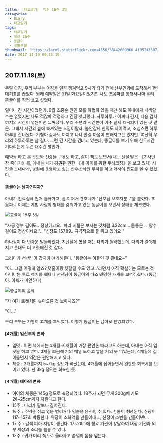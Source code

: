```yaml
---
title: ［태교일기］ 임신 16주 3일
categories:
  - Diary
  - 태교일기
tags:
  - 태교일기
  - 임신 16주
  - 똥글이
  - 성별구분
thumbnail: 'https://farm5.staticflickr.com/4556/38442609966_4f95203307_m.jpg'
date: 2017-11-19 00:23:19
---
```


## 2017.11.18(토)

주말 아침, 우리 부부는 아침을 일찍 챙겨먹고 9시가 되기 전에 산부인과에 도착해서 1번 대기표를 끊었다. 원래 예약일은 21일 화요일이었지만 나도 초음파를 통해서나마 우리 똥글이를 직접 보고 싶었다. 

얼마나 긴 시간이었던가. 9월 초중순 원인 모를 하혈이 있을 때만 해도 아내에게 내색할 수는 없었지만 나도 적잖이 걱정하고 긴장 했더랬다. 하루하루가 어찌나 긴지, 다음 검사까지의 시간이 영원처럼 느껴졌다. 우리 주변의 시간만이 아주 길게 왜곡되어 있는 것 같은. 그래서 시간의 늪에 빠져있는 느낌이랄까. 불안감에 한약도 지어먹고, 조심스런 하루하루를 건너왔다. 기형아 검사도 마치고 나니 한결 마음이 편해지고는 있지만. 여전히 우리의 하루하루는 참 길다. 그런 긴 시간을 건너고 있는데, 똥글이를 보기 위해 한두시간 기다리는게 무슨 대수란 말인가.

예약을 하고 온 산모와 신랑들 구경도 하고, 같이 책도 보면서(나는 선물 받은 《기사단장 죽이기》를, 아내는 내가 ~~강권한~~ 권한 《내 아이를 위한 두뇌코칭》을 보고 있다) 시간을 보내다가, 병원에 운영하고 있는 산후조리원 투어를 하고 와서야 진료를 볼 수 있었다. 



#### 똥글이는 남자? 여자?

아내가 진료실에 먼저 들어가고, 곧 이어서 간호사가 "산모님 보호자분~"을 불렀다. 초음파로 이제는 제법 사람의 형태를 갖춰가고 있는  똥글이를 보면서 상태를 체크했다.

![똥글이 16주 3일](https://farm5.staticflickr.com/4541/38466052422_fc4978402c.jpg) 

"자궁 경부 길이도.. 정상이고요.. 머리 지름은 보시는 것처럼 3.32cm... 몸통은 ... 양수 길이도 정상이네요.".. "심장도 157.89.. 규칙적으로 잘 뛰고 있어요 "

하나같이 다 반가운 말들이었다. 지난달에 봤을 때는 다리가 짤막했는데, 다리가 길쭉해지고 콧대도 더 또렷해진 것 같다. 

그러다가 선생님이 갑자기 얘기해준다. "똥글이는 아들인 것 같네요~"

"아.. 그걸 어떻게 알죠? 탯줄이랑 헷갈릴 수도 있고.."라면서 아직 확실히는 모르는 것 아니냐는 투로 얘기를 했더니 선생님이 똥글이의 다소 민망한 자세를 보여주셨다. (똥글아. 아빠가 미안하다)

![똥글이의 굴욕](https://farm5.staticflickr.com/4538/38442609056_3c77540955.jpg)

"자 여기 로켓처럼 솟아오른 것 보이시죠?"

"아..." 

우리 부부는 가만히 고개를 끄덕였다. 이렇게 똥글이는 남아로 판명되었다.

#### [4개월] 임산부의 변화

* 입덧 : 어떤 책에서는 4개월~6개월이 가장 편안한 때라고도 하는데, 아내는 아직 입덧을 하고 있다. 3개월 즈음에 거의 매일 토하고 밥을 거의 못 먹었는데, 4개월에 접어들면서 약간은 편안해지고 있다. 
* 체중 : 3개월까지 5~7kg 정도가 빠졌는데,  4개월에 접어들면서 완만한 회복세를 보이고 있다. 한 3kg 정도는 회복한 듯. 

#### [4개월] 태아의 변화

* 아이의 체중은 145g 정도로 측정되었다.  18주가 되면 무게 300g에 키도 20~25cm까지 자란다고 한다. 
* 15주 : 다리가 팔보다 길어진다.
* 16주 : 주먹을 쥐고 입을 벌리거나 입술을 움직일 수 있다.  손톱이 형성된다. 심장이 117~157회 박동한다. 위장이 소화액을 만들어내고, 신장이 소변을 만들어낸다.
* 17 주 : 갈색 피하 지방이 생긴다. 17~20주에 청각 기관이 발달하여 내장 기관과 외부 세상의 소리를 들을 수 있다. 
* 18주 : 귀가 머리 쪽으로 올라가고 솜털이 몸을 덮는다.

 

 

